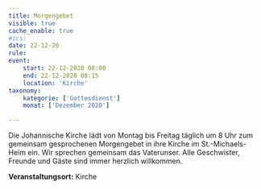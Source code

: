 ```yaml
---
title: Morgengebet
visible: true
cache_enable: true
#ics: 
date: 22-12-20
rule: 
event:
	start: 22-12-2020 08:00
	end: 22-12-2020 08:15
	location: 'Kirche'
taxonomy:
	kategorie: ['Gottesdienst']
	monat: ['Dezember 2020']

---
```

Die Johannische Kirche lädt von Montag bis Freitag täglich um 8 Uhr zum gemeinsam gesprochenen Morgengebet in ihre Kirche im St.-Michaels-Heim ein. Wir sprechen gemeinsam das Vaterunser. Alle Geschwister, Freunde und Gäste sind immer herzlich willkommen.



**Veranstaltungsort:** Kirche


